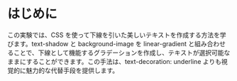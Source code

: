 # はじめに

この実験では、CSS を使って下線を引いた美しいテキストを作成する方法を学びます。text-shadow と background-image を linear-gradient と組み合わせることで、下線として機能するグラデーションを作成し、テキストが選択可能なままにすることができます。この手法は、text-decoration: underline よりも視覚的に魅力的な代替手段を提供します。
